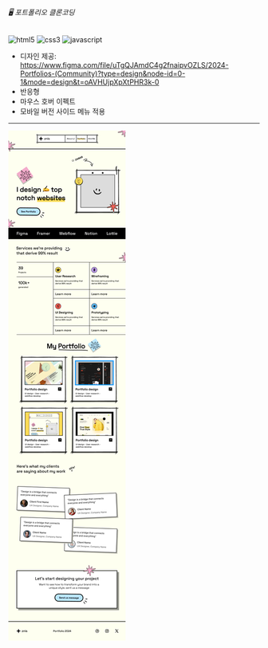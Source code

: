 ###### 🖥️ 포트폴리오 클론코딩

![html5](https://img.shields.io/badge/html5-222222.svg?&style=for-the-badge&logo=html5&logoColor=ffffff)
![css3](https://img.shields.io/badge/css3-222222.svg?&style=for-the-badge&logo=css3&logoColor=ffffff)
![javascript](https://img.shields.io/badge/javascript-222222.svg?&style=for-the-badge&logo=javascript&logoColor=ffffff)

- 디자인 제공: https://www.figma.com/file/uTgQJAmdC4g2fnaipvOZLS/2024-Portfolios-(Community)?type=design&node-id=0-1&mode=design&t=oAVHUjpXpXtPHR3k-0
- 반응형
- 마우스 호버 이펙트
- 모바일 버전 사이드 메뉴 적용

---

![썸네일](./thumbnail.png)
